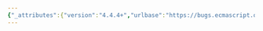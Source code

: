 ```yaml
---
{"_attributes":{"version":"4.4.4+","urlbase":"https://bugs.ecmascript.org/","maintainer":"dherman@mozilla.com"},"bug":{"bug_id":640,"creation_ts":"2012-09-01 23:14:00 -0700","short_desc":"11.1.4.1: \"ElementList : Elision/opt SpreadElement\"","delta_ts":"2012-09-28 12:24:09 -0700","product":"Draft for 6th Edition","component":"editorial issue","version":"Rev 9: July 8, 2012 Draft","rep_platform":"All","op_sys":"All","bug_status":"RESOLVED","resolution":"FIXED","priority":"Normal","bug_severity":"normal","everconfirmed":true,"reporter":{"uid":"jmdyck","name":"Michael Dyck"},"assigned_to":{"uid":"allen","name":"Allen Wirfs-Brock"},"long_desc":[{"commentid":1579,"comment_count":0,"who":{"uid":"jmdyck","name":"Michael Dyck"},"bug_when":"2012-09-01 23:14:23 -0700","thetext":"In 11.1.4.1 \"Array Literal\",\nunder \"Runtime Semantics: Array Accumulation\",\nrule 2 is headed by production:\n    ElementList : Elision/opt SpreadElement\nbut the rhs doesn't fit with the ElementList production in the Syntax section.\n\nI'm guessing you'll want to change the production in the Syntax section, i.e. change:\n    Elision/opt … AssignmentExpression\nto\n    Elision/opt SpreadElement"},{"commentid":1592,"comment_count":1,"who":{"uid":"allen","name":"Allen Wirfs-Brock"},"bug_when":"2012-09-04 10:31:50 -0700","thetext":"corrected in editor's draft"},{"commentid":1675,"comment_count":2,"who":{"uid":"allen","name":"Allen Wirfs-Brock"},"bug_when":"2012-09-28 12:24:09 -0700","thetext":"fixed in rev10, Sept. 27 2012 draft"}]}}
---
```


